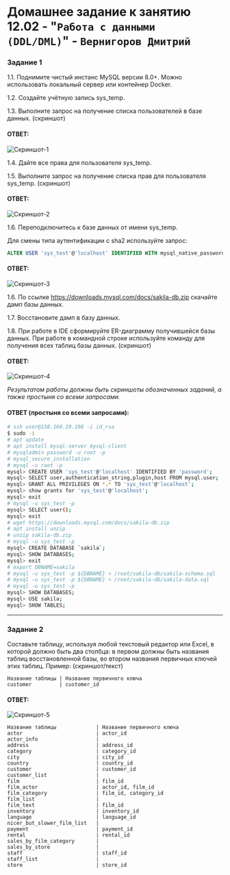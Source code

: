 
# Домашнее задание к занятию 12.02 - "`Работа с данными (DDL/DML)`" - `Вернигоров Дмитрий`


### Задание 1
1.1. Поднимите чистый инстанс MySQL версии 8.0+. Можно использовать локальный сервер или контейнер Docker.

1.2. Создайте учётную запись sys_temp. 

1.3. Выполните запрос на получение списка пользователей в базе данных. (скриншот)

#### ОТВЕТ:
![Скриншот-1](https://github.com/Monooks/12-02_NetoHW/blob/main/img/12.02_1.png)

1.4. Дайте все права для пользователя sys_temp. 

1.5. Выполните запрос на получение списка прав для пользователя sys_temp. (скриншот)

#### ОТВЕТ:
![Скриншот-2](https://github.com/Monooks/12-02_NetoHW/blob/main/img/12.02_2.png)

1.6. Переподключитесь к базе данных от имени sys_temp.

Для смены типа аутентификации с sha2 используйте запрос: 
```sql
ALTER USER 'sys_test'@'localhost' IDENTIFIED WITH mysql_native_password BY 'password';
```
#### ОТВЕТ:
![Скриншот-3](https://github.com/Monooks/12-02_NetoHW/blob/main/img/12.02_3.png)

1.6. По ссылке https://downloads.mysql.com/docs/sakila-db.zip скачайте дамп базы данных.

1.7. Восстановите дамп в базу данных.

1.8. При работе в IDE сформируйте ER-диаграмму получившейся базы данных. При работе в командной строке используйте команду для получения всех таблиц базы данных. (скриншот)

#### ОТВЕТ:
![Скриншот-4](https://github.com/Monooks/12-02_NetoHW/blob/main/img/12.02_4.png)

*Результатом работы должны быть скриншоты обозначенных заданий, а также простыня со всеми запросами.*

#### ОТВЕТ (простыня со всеми запросами):
```bash
# ssh user@158.160.19.198 -i id_rsa
$ sudo -i
# apt update
# apt install mysql-server mysql-client
# mysqladmin password -u root -p
# mysql_secure_installation
# mysql -u root -p
mysql> CREATE USER 'sys_test'@'localhost' IDENTIFIED BY 'password';
mysql> SELECT user,authentication_string,plugin,host FROM mysql.user;
mysql> GRANT ALL PRIVILEGES ON *.* TO 'sys_test'@'localhost';
mysql> show grants for 'sys_test'@'localhost';
mysql> exit
# mysql -u sys_test -p
mysql> SELECT user();
mysql> exit
# wget https://downloads.mysql.com/docs/sakila-db.zip
# apt install unzip
# unzip sakila-db.zip
# mysql -u sys_test -p
mysql> CREATE DATABASE `sakila`;
mysql> SHOW DATABASES;
mysql> exit
# export DBNAME=sakila
# mysql -u sys_test -p ${DBNAME} < /root/sakila-db/sakila-schema.sql
# mysql -u sys_test -p ${DBNAME} < /root/sakila-db/sakila-data.sql
# mysql -u sys_test -p
mysql> SHOW DATABASES;
mysql> USE sakila;
mysql> SHOW TABLES;
```

---
### Задание 2
Составьте таблицу, используя любой текстовый редактор или Excel, в которой должно быть два столбца: в первом должны быть названия таблиц восстановленной базы, во втором названия первичных ключей этих таблиц. Пример: (скриншот/текст)
```
Название таблицы | Название первичного ключа
customer         | customer_id
```

#### ОТВЕТ:
![Скриншот-5](https://github.com/Monooks/12-02_NetoHW/blob/main/img/12.02_5.png)
```
Название таблицы             | Название первичного ключа
actor                        | actor_id
actor_info                   | 
address                      | address_id
category                     | category_id
city                         | city_id
country                      | country_id
customer                     | customer_id
customer_list                | 
film                         | film_id
film_actor                   | actor_id, film_id
film_category                | film_id, category_id
film_list                    | 
film_text                    | film_id
inventory                    | inventory_id
language                     | language_id
nicer_but_slower_film_list   | 
payment                      | payment_id
rental                       | rental_id
sales_by_film_category       | 
sales_by_store               | 
staff                        | staff_id
staff_list                   | 
store                        | store_id
